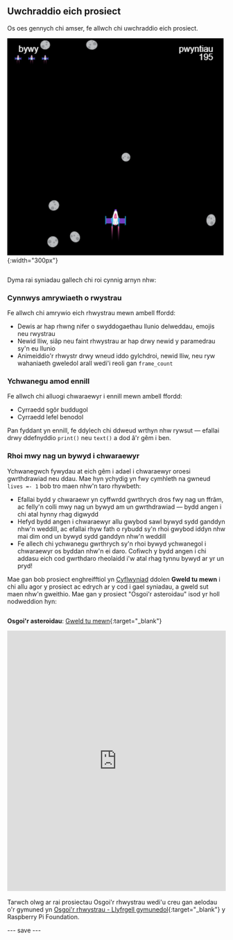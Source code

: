 ## Uwchraddio eich prosiect

<div style="display: flex; flex-wrap: wrap">
<div style="flex-basis: 200px; flex-grow: 1; margin-right: 15px;">
Os oes gennych chi amser, fe allwch chi uwchraddio eich prosiect.
</div>
<div>

![Enghraifft o brosiect gofod gyda bywydau.](images/example1.png){:width="300px"}

</div>
</div>

Dyma rai syniadau gallech chi roi cynnig arnyn nhw:

### Cynnwys amrywiaeth o rwystrau
Fe allwch chi amrywio eich rhwystrau mewn ambell ffordd:
 - Dewis ar hap rhwng nifer o swyddogaethau llunio delweddau, emojis neu rwystrau
 - Newid lliw, siâp neu faint rhwystrau ar hap drwy newid y paramedrau sy'n eu llunio
 - Animeiddio'r rhwystr drwy wneud iddo gylchdroi, newid lliw, neu ryw wahaniaeth gweledol arall wedi'i reoli gan `frame_count`

### Ychwanegu amod ennill
Fe allwch chi alluogi chwaraewyr i ennill mewn ambell ffordd:
 - Cyrraedd sgôr buddugol
 - Cyrraedd lefel benodol

Pan fyddant yn ennill, fe ddylech chi ddweud wrthyn nhw rywsut — efallai drwy ddefnyddio `print()` neu `text()` a dod â'r gêm i ben.

### Rhoi mwy nag un bywyd i chwaraewyr
Ychwanegwch fywydau at eich gêm i adael i chwaraewyr oroesi gwrthdrawiad neu ddau. Mae hyn ychydig yn fwy cymhleth na gwneud `lives =- 1` bob tro maen nhw'n taro rhywbeth:
 - Efallai bydd y chwaraewr yn cyffwrdd gwrthrych dros fwy nag un ffrâm, ac felly'n colli mwy nag un bywyd am un gwrthdrawiad — bydd angen i chi atal hynny rhag digwydd
 - Hefyd bydd angen i chwaraewyr allu gwybod sawl bywyd sydd ganddyn nhw'n weddill, ac efallai rhyw fath o rybudd sy'n rhoi gwybod iddyn nhw mai dim ond un bywyd sydd ganddyn nhw'n weddill
 - Fe allech chi ychwanegu gwrthrych sy'n rhoi bywyd ychwanegol i chwaraewyr os byddan nhw'n ei daro. Cofiwch y bydd angen i chi addasu eich cod gwrthdaro rheolaidd i'w atal rhag tynnu bywyd ar yr un pryd!

Mae gan bob prosiect enghreifftiol yn [Cyflwyniad](./) ddolen **Gweld tu mewn** i chi allu agor y prosiect ac edrych ar y cod i gael syniadau, a gweld sut maen nhw'n gweithio. Mae gan y prosiect "Osgoi'r asteroidau" isod yr holl nodweddion hyn:

<div style="display: flex; flex-wrap: wrap">
<div style="flex-basis: 175px; flex-grow: 1">  

**Osgoi'r asteroidau**: [Gweld tu mewn](https://trinket.io/python/d4f256cc15){:target="_blank"}
<div class="trinket">
<iframe src="https://trinket.io/embed/python/d4f256cc15?outputOnly=true" width="100%" height="600" frameborder="0" marginwidth="0" marginheight="0" allowfullscreen></iframe>
</div>

</div>
</div>

Tarwch olwg ar rai prosiectau Osgoi'r rhwystrau wedi'u creu gan aelodau o'r gymuned yn [Osgoi'r rhwystrau - Llyfrgell gymunedol](https://wke.lt/w/s/KobNfx){:target="_blank"} y Raspberry Pi Foundation.

--- save ---
